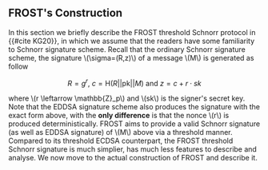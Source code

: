 ## FROST's Construction

In this section we briefly describe the FROST threshold Schnorr protocol in {{#cite KG20}}, in which we assume that the readers have some familiarity to Schnorr signature scheme. Recall that the ordinary Schnorr signature scheme, the signature \\(\sigma=(R,z)\\) of a message \\(M\\) is generated as follow

$$R=g^r,\ c=\mathsf{H}(R||\mathsf{pk}||M)\ \text{and}\ z=c+r\cdot sk$$

where \\(r \leftarrow \mathbb{Z}_p\\) and \\(sk\\) is the signer's secret key. Note that the EDDSA signature scheme also produces the signature with the exact form above, with the **only difference** is that the nonce \\(r\\) is produced deterministically.  FROST aims to provide a valid Schnorr signature (as well as EDDSA signature) of \\(M\\) above via a threshold manner. Compared to its threshold ECDSA counterpart, the FROST threshold Schnorr signature is much simplier, has much less features to describe and analyse.  We now move to the actual construction of FROST and describe it.  

